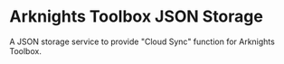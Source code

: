 # Arknights Toolbox JSON Storage

A JSON storage service to provide "Cloud Sync" function for Arknights Toolbox.
